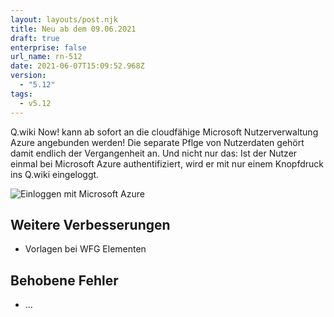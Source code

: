 ```yaml
---
layout: layouts/post.njk
title: Neu ab dem 09.06.2021
draft: true
enterprise: false
url_name: rn-512
date: 2021-06-07T15:09:52.968Z
version:
  - "5.12"
tags:
  - v5.12
---
```

Q.wiki Now! kann ab sofort an die cloudfähige Microsoft Nutzerverwaltung Azure angebunden werden! Die separate Pflge von Nutzerdaten  gehört damit endlich der Vergangenheit an. Und nicht nur das:  Ist der Nutzer einmal bei Microsoft Azure authentifiziert, wird er mit nur einem Knopfdruck ins Q.wiki eingeloggt.

![](/images/2021-06-07-15_20_26-window.png "Einloggen mit Microsoft Azure")

## Weitere Verbesserungen

* Vorlagen bei WFG Elementen

## Behobene Fehler

* ...